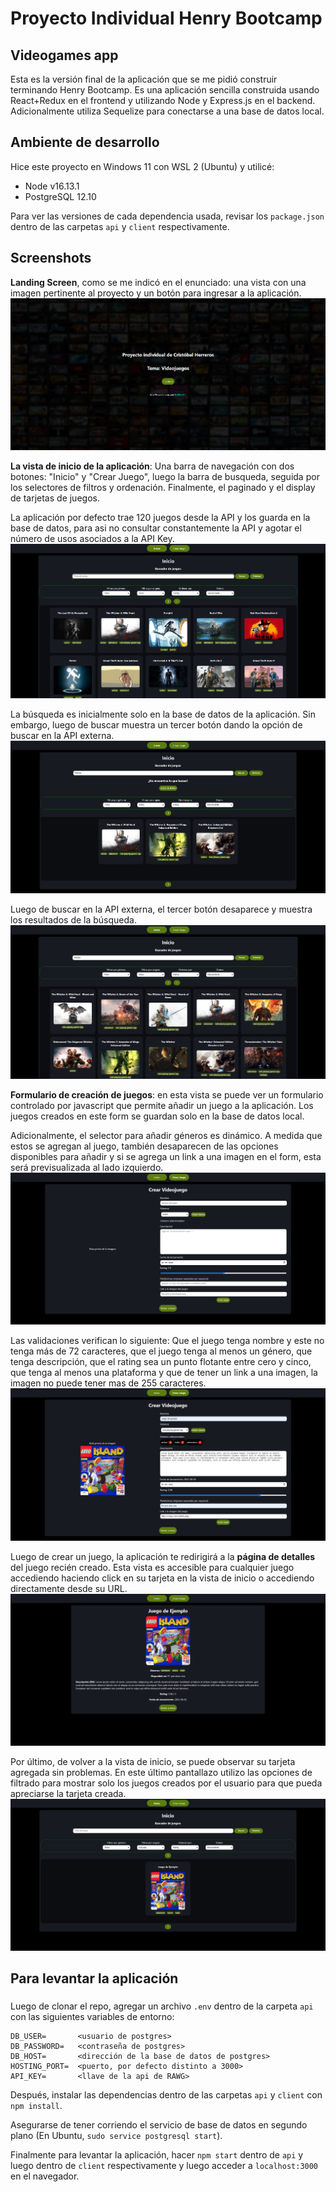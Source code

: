 # Proyecto Individual Henry Bootcamp

## Videogames app
Esta es la versión final de la aplicación que se me pidió construir terminando Henry Bootcamp. Es una aplicación sencilla construida usando React+Redux en el frontend y utilizando Node y Express.js en el backend. Adicionalmente utiliza Sequelize para conectarse a una base de datos local.

## Ambiente de desarrollo
Hice este proyecto en Windows 11 con WSL 2 (Ubuntu) y utilicé:
- Node v16.13.1
- PostgreSQL 12.10

Para ver las versiones de cada dependencia usada, revisar los `package.json` dentro de las carpetas `api` y `client` respectivamente.

## Screenshots
**Landing Screen**, como se me indicó en el enunciado: una vista con una imagen pertinente al proyecto y un botón para ingresar a la aplicación.
![Screenshot 1](screenshots/Screenshot_1.png)

**La vista de inicio de la aplicación**: Una barra de navegación con dos botones: "Inicio" y "Crear Juego", luego la barra de busqueda, seguida por los selectores de filtros y ordenación. Finalmente, el paginado y el display de tarjetas de juegos.

La aplicación por defecto trae 120 juegos desde la API y los guarda en la base de datos, para asi no consultar constantemente la API y agotar el número de usos asociados a la API Key.
![Screenshot 2](screenshots/Screenshot_2.png)

La búsqueda es inicialmente solo en la base de datos de la aplicación. Sin embargo, luego de buscar muestra un tercer botón dando la opción de buscar en la API externa.
![Screenshot 3](screenshots/Screenshot_3.png)

Luego de buscar en la API externa, el tercer botón desaparece y muestra los resultados de la búsqueda.
![Screenshot 4](screenshots/Screenshot_4.png)

**Formulario de creación de juegos**: en esta vista se puede ver un formulario controlado por javascript que permite añadir un juego a la aplicación. Los juegos creados en este form se guardan solo en la base de datos local.

Adicionalmente, el selector para añadir géneros es dinámico. A medida que estos se agregan al juego, también desaparecen de las opciones disponibles para añadir y si se agrega un link a una imagen en el form, esta será previsualizada al lado izquierdo.
![Screenshot 5](screenshots/Screenshot_5.png)

Las validaciones verifican lo siguiente: Que el juego tenga nombre y este no tenga más de 72 caracteres, que el juego tenga al menos un género, que tenga descripción, que el rating sea un punto flotante entre cero y cinco, que tenga al menos una plataforma y que de tener un link a una imagen, la imagen no puede tener mas de 255 caracteres.
![Screenshot 6](screenshots/Screenshot_6.png)

Luego de crear un juego, la aplicación te redirigirá a la **página de detalles** del juego recién creado. Esta vista es accesible para cualquier juego accediendo haciendo click en su tarjeta en la vista de inicio o accediendo directamente desde su URL.
![Screenshot 7](screenshots/Screenshot_7.png)

Por último, de volver a la vista de inicio, se puede observar su tarjeta agregada sin problemas. En este último pantallazo utilizo las opciones de filtrado para mostrar solo los juegos creados por el usuario para que pueda apreciarse la tarjeta creada.
![Screenshot 8](screenshots/Screenshot_8.png)

## Para levantar la aplicación
### 
Luego de clonar el repo, agregar un archivo `.env` dentro de la carpeta `api` con las siguientes variables de entorno: 

```
DB_USER=       <usuario de postgres>
DB_PASSWORD=   <contraseña de postgres>
DB_HOST=       <dirección de la base de datos de postgres>
HOSTING_PORT=  <puerto, por defecto distinto a 3000>
API_KEY=       <llave de la api de RAWG>
```
Después, instalar las dependencias dentro de las carpetas `api` y `client` con `npm install`.

Asegurarse de tener corriendo el servicio de base de datos en segundo plano (En Ubuntu, `sudo service postgresql start`).

Finalmente para levantar la aplicación, hacer `npm start` dentro de `api` y luego dentro de `client` respectivamente y luego acceder a `localhost:3000` en el navegador.